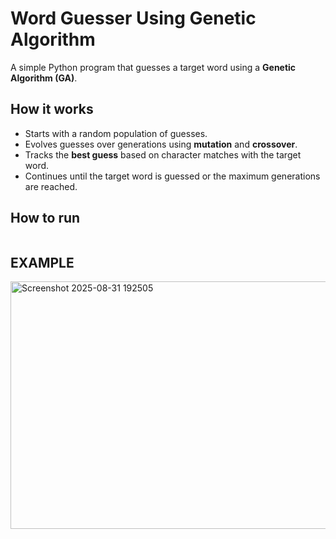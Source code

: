 # Word Guesser Using Genetic Algorithm

A simple Python program that guesses a target word using a **Genetic Algorithm (GA)**.

## How it works
- Starts with a random population of guesses.
- Evolves guesses over generations using **mutation** and **crossover**.
- Tracks the **best guess** based on character matches with the target word.
- Continues until the target word is guessed or the maximum generations are reached.

## How to run
```bash
```
## EXAMPLE
<img width="924" height="396" alt="Screenshot 2025-08-31 192505" src="https://github.com/user-attachments/assets/6d960433-5bf8-41f6-9216-4a1d45d54b75" />


